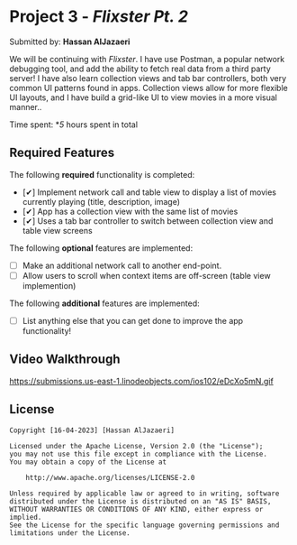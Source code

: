 # Project 3 - *Flixster Pt. 2*

Submitted by: **Hassan AlJazaeri**

We will be continuing with *Flixster*. I have use Postman, a popular network debugging tool, and add the ability to fetch real data from a third party server! I have also learn collection views and tab bar controllers, both very common UI patterns found in apps. Collection views allow for more flexible UI layouts, and I have build a grid-like UI to view movies in a more visual manner..

Time spent: **5* hours spent in total

## Required Features

The following **required** functionality is completed:

- [✔] Implement network call and table view to display a list of movies currently playing (title, description, image)
- [✔] App has a collection view with the same list of movies
- [✔] Uses a tab bar controller to switch between collection view and table view screens
 
The following **optional** features are implemented:

- [ ] Make an additional network call to another end-point.	
- [ ] Allow users to scroll when context items are off-screen (table view implemention)

The following **additional** features are implemented:

- [ ] List anything else that you can get done to improve the app functionality!

## Video Walkthrough
https://submissions.us-east-1.linodeobjects.com/ios102/eDcXo5mN.gif
## License

    Copyright [16-04-2023] [Hassan AlJazaeri]

    Licensed under the Apache License, Version 2.0 (the "License");
    you may not use this file except in compliance with the License.
    You may obtain a copy of the License at

        http://www.apache.org/licenses/LICENSE-2.0

    Unless required by applicable law or agreed to in writing, software
    distributed under the License is distributed on an "AS IS" BASIS,
    WITHOUT WARRANTIES OR CONDITIONS OF ANY KIND, either express or implied.
    See the License for the specific language governing permissions and
    limitations under the License.
